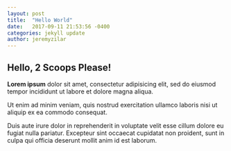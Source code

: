 ```yaml
---
layout: post
title:  "Hello World"
date:   2017-09-11 21:53:56 -0400
categories: jekyll update
author: jeremyzilar
---
```


## Hello, 2 Scoops Please!


**Lorem ipsum** dolor sit amet, consectetur adipisicing elit, sed do eiusmod tempor incididunt ut labore et dolore magna aliqua. 

Ut enim ad minim veniam, quis nostrud exercitation ullamco laboris nisi ut aliquip ex ea commodo consequat.

Duis aute irure dolor in reprehenderit in voluptate velit esse cillum dolore eu fugiat nulla pariatur. Excepteur sint occaecat cupidatat non proident, sunt in culpa qui officia deserunt mollit anim id est laborum.
